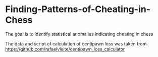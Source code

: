 # Finding-Patterns-of-Cheating-in-Chess

The goal is to identify statistical anomalies indicating cheating in chess

The data and script of calculation of centipawn loss was taken from https://github.com/rafaelvleite/centipawn_loss_calculator
